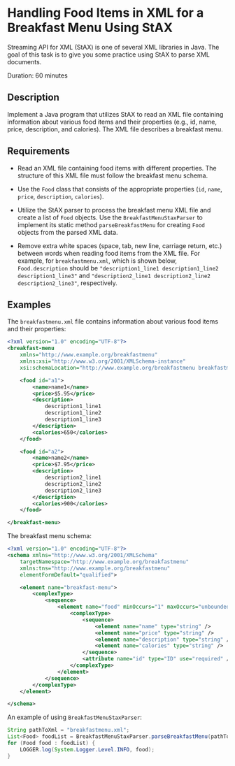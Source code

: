 # Handling Food Items in XML for a Breakfast Menu Using StAX

Streaming API for XML (StAX) is one of several XML libraries in Java. The goal of this task is to give you some practice using StAX to parse XML documents.

Duration: 60 minutes

## Description

Implement a Java program that utilizes StAX to read an XML file containing information about various food items and their properties (e.g., id, name, price, description, and calories). The XML file describes a breakfast menu.

## Requirements

- Read an XML file containing food items with different properties. The structure of this XML file must follow the breakfast menu schema.

- Use the `Food` class that consists of the appropriate properties (`id`, `name`, `price`, `description`, `calories`).

- Utilize the StAX parser to process the breakfast menu XML file and create a list of `Food` objects. Use the `BreakfastMenuStaxParser` to implement its static method `parseBreakfastMenu` for creating `Food` objects from the parsed XML data.

- Remove extra white spaces (space, tab, new line, carriage return, etc.) between words when reading food items from the XML file. For example, for `breakfastmenu.xml`, which is shown below, `Food.description` should be `"description1_line1 description1_line2 description1_line3"` and `"description2_line1 description2_line2 description2_line3"`, respectively.

## Examples

The `breakfastmenu.xml` file contains information about various food items and their properties:

```xml
<?xml version="1.0" encoding="UTF-8"?>
<breakfast-menu
    xmlns="http://www.example.org/breakfastmenu"
    xmlns:xsi="http://www.w3.org/2001/XMLSchema-instance"
    xsi:schemaLocation="http://www.example.org/breakfastmenu breakfastmenu.xsd">

    <food id="a1">
        <name>name1</name>
        <price>$5.95</price>
        <description>
            description1_line1
            description1_line2
            description1_line3
        </description>
        <calories>650</calories>
    </food>

    <food id="a2">
        <name>name2</name>
        <price>$7.95</price>
        <description>
            description2_line1
            description2_line2
            description2_line3
        </description>
        <calories>900</calories>
    </food>

</breakfast-menu>
```

The breakfast menu schema:

```xml
<?xml version="1.0" encoding="UTF-8"?>
<schema xmlns="http://www.w3.org/2001/XMLSchema"
    targetNamespace="http://www.example.org/breakfastmenu"
    xmlns:tns="http://www.example.org/breakfastmenu"
    elementFormDefault="qualified">

    <element name="breakfast-menu">
        <complexType>
            <sequence>
                <element name="food" minOccurs="1" maxOccurs="unbounded">
                    <complexType>
                        <sequence>
                            <element name="name" type="string" />
                            <element name="price" type="string" />
                            <element name="description" type="string" />
                            <element name="calories" type="string" />
                        </sequence>
                        <attribute name="id" type="ID" use="required" />
                    </complexType>
                </element>
            </sequence>
        </complexType>
    </element>

</schema>
```

An example of using `BreakfastMenuStaxParser`:

```java
String pathToXml = "breakfastmenu.xml";
List<Food> foodList = BreakfastMenuStaxParser.parseBreakfastMenu(pathToXml);
for (Food food : foodList) {
    LOGGER.log(System.Logger.Level.INFO, food);
}
```
